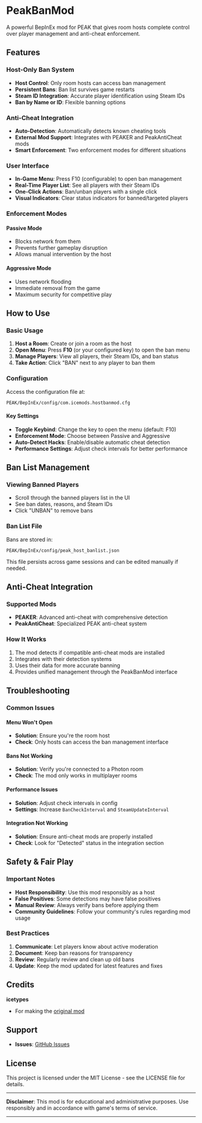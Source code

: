 # PeakBanMod

A powerful BepInEx mod for PEAK that gives room hosts complete control over player management and anti-cheat enforcement.

## Features

### Host-Only Ban System
- **Host Control**: Only room hosts can access ban management
- **Persistent Bans**: Ban list survives game restarts
- **Steam ID Integration**: Accurate player identification using Steam IDs
- **Ban by Name or ID**: Flexible banning options

### Anti-Cheat Integration
- **Auto-Detection**: Automatically detects known cheating tools
- **External Mod Support**: Integrates with PEAKER and PeakAntiCheat mods
- **Smart Enforcement**: Two enforcement modes for different situations

### User Interface
- **In-Game Menu**: Press F10 (configurable) to open ban management
- **Real-Time Player List**: See all players with their Steam IDs
- **One-Click Actions**: Ban/unban players with a single click
- **Visual Indicators**: Clear status indicators for banned/targeted players

### Enforcement Modes

#### Passive Mode
- Blocks network from them
- Prevents further gameplay disruption
- Allows manual intervention by the host

#### Aggressive Mode
- Uses network flooding
- Immediate removal from the game
- Maximum security for competitive play

## How to Use

### Basic Usage
1. **Host a Room**: Create or join a room as the host
2. **Open Menu**: Press **F10** (or your configured key) to open the ban menu
3. **Manage Players**: View all players, their Steam IDs, and ban status
4. **Take Action**: Click "BAN" next to any player to ban them

### Configuration

Access the configuration file at:
```
PEAK/BepInEx/config/com.icemods.hostbanmod.cfg
```

#### Key Settings
- **Toggle Keybind**: Change the key to open the menu (default: F10)
- **Enforcement Mode**: Choose between Passive and Aggressive
- **Auto-Detect Hacks**: Enable/disable automatic cheat detection
- **Performance Settings**: Adjust check intervals for better performance

## Ban List Management

### Viewing Banned Players
- Scroll through the banned players list in the UI
- See ban dates, reasons, and Steam IDs
- Click "UNBAN" to remove bans

### Ban List File
Bans are stored in:
```
PEAK/BepInEx/config/peak_host_banlist.json
```

This file persists across game sessions and can be edited manually if needed.

## Anti-Cheat Integration

### Supported Mods
- **PEAKER**: Advanced anti-cheat with comprehensive detection
- **PeakAntiCheat**: Specialized PEAK anti-cheat system

### How It Works
1. The mod detects if compatible anti-cheat mods are installed
2. Integrates with their detection systems
3. Uses their data for more accurate banning
4. Provides unified management through the PeakBanMod interface

## Troubleshooting

### Common Issues

#### Menu Won't Open
- **Solution**: Ensure you're the room host
- **Check**: Only hosts can access the ban management interface

#### Bans Not Working
- **Solution**: Verify you're connected to a Photon room
- **Check**: The mod only works in multiplayer rooms

#### Performance Issues
- **Solution**: Adjust check intervals in config
- **Settings**: Increase `BanCheckInterval` and `SteamUpdateInterval`

#### Integration Not Working
- **Solution**: Ensure anti-cheat mods are properly installed
- **Check**: Look for "Detected" status in the integration section

## Safety & Fair Play

### Important Notes
- **Host Responsibility**: Use this mod responsibly as a host
- **False Positives**: Some detections may have false positives
- **Manual Review**: Always verify bans before applying them
- **Community Guidelines**: Follow your community's rules regarding mod usage

### Best Practices
1. **Communicate**: Let players know about active moderation
2. **Document**: Keep ban reasons for transparency
3. **Review**: Regularly review and clean up old bans
4. **Update**: Keep the mod updated for latest features and fixes

## Credits

**icetypes**
- For making the [original mod](https://thunderstore.io/c/peak/p/IceMods/PeakBanMod/)

## Support

- **Issues**: [GitHub Issues](https://github.com/your-repo/PeakBanMod/issues)

## License

This project is licensed under the MIT License - see the LICENSE file for details.

---

**Disclaimer**: This mod is for educational and administrative purposes. Use responsibly and in accordance with game's terms of service.

---

